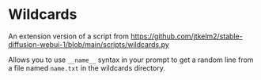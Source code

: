 # Wildcards
An extension version of a script from https://github.com/jtkelm2/stable-diffusion-webui-1/blob/main/scripts/wildcards.py

Allows you to use `__name__` syntax in your prompt to get a random line from a file named `name.txt` in the wildcards directory.

